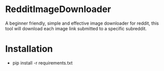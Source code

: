 # RedditImageDownloader
A beginner friendly, simple and effective image downloader for reddit, this tool will download each image link submitted to a specific subreddit.

# Installation
* pip install -r requirements.txt
